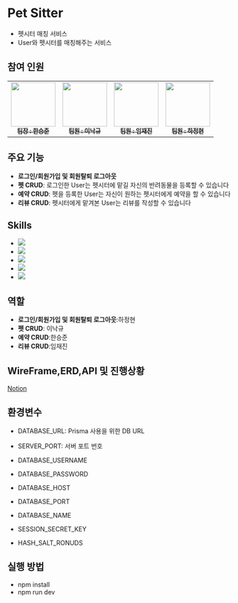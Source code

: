 # Pet Sitter

- 펫시터 매칭 서비스
- User와 펫시터를 매칭해주는 서비스

## 참여 인원

<table>
  <tbody>
    <tr>
      <td align="center"><a href="https://github.com/Han9526"><img src="https://avatars.githubusercontent.com/u/143992119?v=4" width="100px;" alt=""/><br /><sub><b> 팀장 : 한승준 </b></sub></a><br /></td>
      <td align="center"><a href="https://github.com/LeeNakKyu"><img src="https://avatars.githubusercontent.com/u/73208951?v=4" width="100px;" alt=""/><br /><sub><b> 팀원 : 이낙규 </b></sub></a><br /></td>
      <td align="center"><a href="https://github.com/LIM-JAE-JIN"><img src="https://avatars.githubusercontent.com/u/75605682?v=4" width="100px;" alt=""/><br /><sub><b> 팀원 : 임재진 </b></sub></a><br /></td>
          <td align="center"><a href="https://github.com/zmjjkk98"><img src="https://avatars.githubusercontent.com/u/146824635?v=4" width="100px;" alt=""/><br /><sub><b> 팀원 : 하정현 </b></sub></a><br /></td>
    </tr>
  </tbody>
</table>

## 주요 기능

- **로그인/회원가입 및 회원탈퇴 로그아웃**
- **펫 CRUD**: 로그인한 User는 펫시터에 맡길 자신의 반려동물을 등록할 수 있습니다
- **예약 CRUD**: 펫을 등록한 User는 자신이 원하는 펫시터에게 예약을 할 수 있습니다
- **리뷰 CRUD**: 펫시터에게 맡겨본 User는 리뷰를 작성할 수 있습니다

## Skills

- <img src="https://img.shields.io/badge/JavaScript-F7DF1E?style=flat&logo=JavaScript&logoColor=white" />
- <img src="https://img.shields.io/badge/Node.js-43853D?style=flat&logo=Node.js&logoColor=white" />
- <img src="https://img.shields.io/badge/Express-000000?style=flat&logo=Express&logoColor=white" />
- <img src="https://img.shields.io/badge/MySQL-4479A1?style=flat&logo=MySQL&logoColor=white" />
- <img src="https://img.shields.io/badge/AWS%20EC2-232F3E?style=flat&logo=Amazon%20AWS&logoColor=white" />

## 역할

- **로그인/회원가입 및 회원탈퇴 로그아웃**:하정현
- **펫 CRUD**: 이낙규
- **예약 CRUD**:한승준
- **리뷰 CRUD**:임재진

## WireFrame,ERD,API 및 진행상황

[Notion](https://teamsparta.notion.site/F4-2ae42b40fd9d4549bde1bdb3fa322fa7)

## 환경변수

- DATABASE_URL: Prisma 사용을 위한 DB URL
- SERVER_PORT: 서버 포트 번호
- DATABASE_USERNAME
- DATABASE_PASSWORD
- DATABASE_HOST
- DATABASE_PORT
- DATABASE_NAME
- SESSION_SECRET_KEY

- HASH_SALT_RONUDS

## 실행 방법

- npm install
- npm run dev
